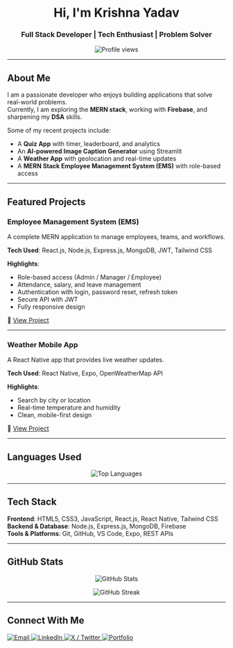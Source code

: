 <h1 align="center">Hi, I'm Krishna Yadav</h1>
<h3 align="center">Full Stack Developer | Tech Enthusiast | Problem Solver</h3>

<p align="center">
  <img src="https://komarev.com/ghpvc/?username=krishh21&label=Profile%20views&color=0e75b6&style=flat" alt="Profile views" />
</p>

---

## About Me

I am a passionate developer who enjoys building applications that solve real-world problems.  
Currently, I am exploring the **MERN stack**, working with **Firebase**, and sharpening my **DSA** skills.  

Some of my recent projects include:  
- A **Quiz App** with timer, leaderboard, and analytics  
- An **AI-powered Image Caption Generator** using Streamlit  
- A **Weather App** with geolocation and real-time updates  
- A **MERN Stack Employee Management System (EMS)** with role-based access  

---

## Featured Projects

### Employee Management System (EMS)
A complete MERN application to manage employees, teams, and workflows.  

**Tech Used**: React.js, Node.js, Express.js, MongoDB, JWT, Tailwind CSS  

**Highlights**:
- Role-based access (Admin / Manager / Employee)  
- Attendance, salary, and leave management  
- Authentication with login, password reset, refresh token  
- Secure API with JWT  
- Fully responsive design  

🔗 [View Project](https://github.com/krishh21/Mern-stack-EMS-client)

---

### Weather Mobile App
A React Native app that provides live weather updates.  

**Tech Used**: React Native, Expo, OpenWeatherMap API  

**Highlights**:
- Search by city or location  
- Real-time temperature and humidity  
- Clean, mobile-first design  

🔗 [View Project](https://github.com/krishh21/weather-app)

---

## Languages Used

<p align="center">
  <img src="https://github-readme-stats.vercel.app/api/top-langs/?username=krishh21&layout=compact&theme=tokyonight&langs_count=8" alt="Top Languages" />
</p>

---

## Tech Stack

**Frontend**: HTML5, CSS3, JavaScript, React.js, React Native, Tailwind CSS  
**Backend & Database**: Node.js, Express.js, MongoDB, Firebase  
**Tools & Platforms**: Git, GitHub, VS Code, Expo, REST APIs  

---

## GitHub Stats

<p align="center">
  <img src="https://github-readme-stats.vercel.app/api?username=krishh21&show_icons=true&theme=tokyonight" alt="GitHub Stats" />
</p>

<p align="center">
  <img src="https://streak-stats.demolab.com/?user=krishh21&theme=tokyonight" alt="GitHub Streak" />
</p>

---

## Connect With Me

<p align="left">
  <a href="mailto:krishna1052004@gmail.com" target="_blank">
    <img src="https://img.shields.io/badge/Gmail-D14836?style=for-the-badge&logo=gmail&logoColor=white" alt="Email" />
  </a>
  <a href="https://www.linkedin.com/in/krishna-yadav-27aa8026a/" target="_blank">
    <img src="https://img.shields.io/badge/LinkedIn-0077B5?style=for-the-badge&logo=linkedin&logoColor=white" alt="LinkedIn" />
  </a>
  <a href="https://x.com/itskrish24" target="_blank">
    <img src="https://img.shields.io/badge/Twitter-000000?style=for-the-badge&logo=x&logoColor=white" alt="X / Twitter" />
  </a>
  <a href="https://my-portfolio-krishh21s-projects.vercel.app/" target="_blank">
    <img src="https://img.shields.io/badge/Portfolio-121212?style=for-the-badge&logo=vercel&logoColor=white" alt="Portfolio" />
  </a>
</p>
